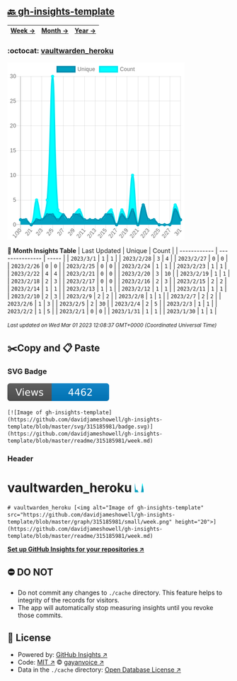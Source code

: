 ## [🔙 gh-insights-template](https://github.com/davidjameshowell/gh-insights-template)
| [**Week →**](https://github.com/davidjameshowell/gh-insights-template/blob/master/readme/315185981/week.md) | [**Month →**](https://github.com/davidjameshowell/gh-insights-template/blob/master/readme/315185981/month.md) | [**Year →**](https://github.com/davidjameshowell/gh-insights-template/blob/master/readme/315185981/year.md) |
 | ------------ | --------------- | ----- |

### :octocat: [vaultwarden_heroku](https://github.com/davidjameshowell/vaultwarden_heroku)
![Image of gh-insights-template](https://github.com/davidjameshowell/gh-insights-template/blob/master/graph/315185981/large/month.png)

**:calendar: Month Insights Table**
| Last Updated | Unique | Count |
 | ------------ | --------------- | ----- |
 | `2023/3/1` |  `1` | `1` |
 | `2023/2/28` |  `3` | `4` |
 | `2023/2/27` |  `0` | `0` |
 | `2023/2/26` |  `0` | `0` |
 | `2023/2/25` |  `0` | `0` |
 | `2023/2/24` |  `1` | `1` |
 | `2023/2/23` |  `1` | `1` |
 | `2023/2/22` |  `4` | `4` |
 | `2023/2/21` |  `0` | `0` |
 | `2023/2/20` |  `3` | `10` |
 | `2023/2/19` |  `1` | `1` |
 | `2023/2/18` |  `2` | `3` |
 | `2023/2/17` |  `0` | `0` |
 | `2023/2/16` |  `2` | `3` |
 | `2023/2/15` |  `2` | `2` |
 | `2023/2/14` |  `1` | `1` |
 | `2023/2/13` |  `1` | `1` |
 | `2023/2/12` |  `1` | `1` |
 | `2023/2/11` |  `1` | `1` |
 | `2023/2/10` |  `2` | `3` |
 | `2023/2/9` |  `2` | `2` |
 | `2023/2/8` |  `1` | `1` |
 | `2023/2/7` |  `2` | `2` |
 | `2023/2/6` |  `1` | `3` |
 | `2023/2/5` |  `2` | `30` |
 | `2023/2/4` |  `2` | `5` |
 | `2023/2/3` |  `1` | `1` |
 | `2023/2/2` |  `1` | `5` |
 | `2023/2/1` |  `0` | `0` |
 | `2023/1/31` |  `1` | `1` |
 | `2023/1/30` |  `1` | `1` |

<small><i>Last updated on Wed Mar 01 2023 12:08:37 GMT+0000 (Coordinated Universal Time)</i></small>

## ✂️Copy and 📋 Paste
### SVG Badge
[![Image of gh-insights-template](https://github.com/davidjameshowell/gh-insights-template/blob/master/svg/315185981/badge.svg)](https://github.com/davidjameshowell/gh-insights-template/blob/master/readme/315185981/week.md)
```readme
[![Image of gh-insights-template](https://github.com/davidjameshowell/gh-insights-template/blob/master/svg/315185981/badge.svg)](https://github.com/davidjameshowell/gh-insights-template/blob/master/readme/315185981/week.md)
```
### Header
# vaultwarden_heroku [<img alt="Image of gh-insights-template" src="https://github.com/davidjameshowell/gh-insights-template/blob/master/graph/315185981/small/week.png" height="20">](https://github.com/davidjameshowell/gh-insights-template/blob/master/readme/315185981/week.md)
```readme
# vaultwarden_heroku [<img alt="Image of gh-insights-template" src="https://github.com/davidjameshowell/gh-insights-template/blob/master/graph/315185981/small/week.png" height="20">](https://github.com/davidjameshowell/gh-insights-template/blob/master/readme/315185981/week.md)
```
[**Set up GitHub Insights for your repositories ↗️**](https://github.com/gayanvoice/github-insights)
## ⛔ DO NOT
- Do not commit any changes to `./cache` directory. This feature helps to integrity of the records for visitors.
- The app will automatically stop measuring insights until you revoke those commits.
## 📄 License
- Powered by: [GitHub Insights ↗️](https://github.com/gayanvoice/github-insights)
- Code: [MIT ↗️](./LICENSE) © [gayanvoice ↗️](https://github.com/gayanvoice)
- Data in the `./cache` directory: [Open Database License ↗️](https://opendatacommons.org/licenses/odbl/1-0/)